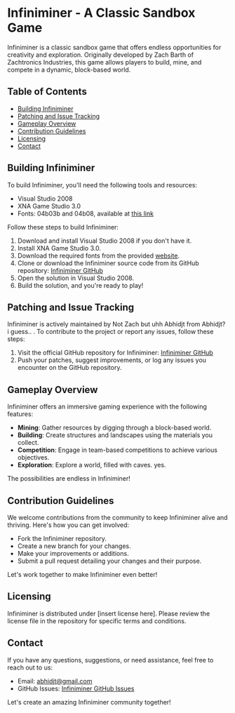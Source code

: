 # Infiniminer - A Classic Sandbox Game

Infiniminer is a classic sandbox game that offers endless opportunities for creativity and exploration. Originally developed by Zach Barth of Zachtronics Industries, this game allows players to build, mine, and compete in a dynamic, block-based world.

## Table of Contents

- [Building Infiniminer](#building-infiniminer)
- [Patching and Issue Tracking](#patching-and-issue-tracking)
- [Gameplay Overview](#gameplay-overview)
- [Contribution Guidelines](#contribution-guidelines)
- [Licensing](#licensing)
- [Contact](#contact)

## Building Infiniminer

To build Infiniminer, you'll need the following tools and resources:

- Visual Studio 2008
- XNA Game Studio 3.0
- Fonts: 04b03b and 04b08, available at [this link](http://www.dsg4.com/04/extra/bitmap/)

Follow these steps to build Infiniminer:

1. Download and install Visual Studio 2008 if you don't have it.
2. Install XNA Game Studio 3.0.
3. Download the required fonts from the provided [website](http://www.dsg4.com/04/extra/bitmap/).
4. Clone or download the Infiniminer source code from its GitHub repository: [Infiniminer GitHub](http://github.com/Leontking2/Infiniminer)
5. Open the solution in Visual Studio 2008.
6. Build the solution, and you're ready to play!

## Patching and Issue Tracking

Infiniminer is actively maintained by Not Zach but uhh Abhidjt from Abhidjt? i guess.. . To contribute to the project or report any issues, follow these steps:

1. Visit the official GitHub repository for Infiniminer: [Infiniminer GitHub](http://github.com/Leontking2/Infiniminer)
2. Push your patches, suggest improvements, or log any issues you encounter on the GitHub repository.

## Gameplay Overview

Infiniminer offers an immersive gaming experience with the following features:

- **Mining**: Gather resources by digging through a block-based world.
- **Building**: Create structures and landscapes using the materials you collect.
- **Competition**: Engage in team-based competitions to achieve various objectives.
- **Exploration**: Explore a world, filled with caves. yes.

The possibilities are endless in Infiniminer!

## Contribution Guidelines

We welcome contributions from the community to keep Infiniminer alive and thriving. Here's how you can get involved:

- Fork the Infiniminer repository.
- Create a new branch for your changes.
- Make your improvements or additions.
- Submit a pull request detailing your changes and their purpose.

Let's work together to make Infiniminer even better!

## Licensing

Infiniminer is distributed under [insert license here]. Please review the license file in the repository for specific terms and conditions.

## Contact

If you have any questions, suggestions, or need assistance, feel free to reach out to us:

- Email: [abhidjt@gmail.com](mailto:abhidjt@gmail.com)
- GitHub Issues: [Infiniminer GitHub Issues](http://github.com/Leontking2/Infiniminer/issues)

Let's create an amazing Infiniminer community together!
